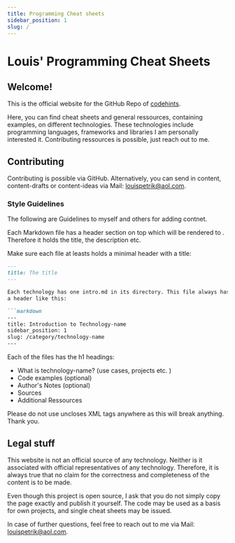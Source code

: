 ```yaml
---
title: Programming Cheat sheets 
sidebar_position: 1
slug: /
---
```


# Louis' Programming Cheat Sheets 

## Welcome! 

This is the official website for the GitHub Repo of [codehints](https://github.com/LouisPetrik/codehints).


Here, you can find cheat sheets and general ressources, containing examples, on different technologies. 
These technologies include programming languages, frameworks and libraries I am personally interested it. 
Contributing ressources is possible, just reach out to me. 


## Contributing 

Contributing is possible via GitHub. Alternatively, you can send in content, content-drafts or content-ideas 
via Mail: louispetrik@aol.com. 


### Style Guidelines
The following are Guidelines to myself and others for adding contnet. 

Each Markdown file has a header section on top which will be rendered to <head></head>. 
Therefore it holds the title, the description etc. 

Make sure each file at leasts holds a minimal header with a title: 
```markdown
---
title: The title
---

Each technology has one intro.md in its directory. This file always has 
a header like this: 

```markdown 
--- 
title: Introduction to Technology-name 
sidebar_position: 1
slug: /category/technology-name
--- 
```

Each of the files has the h1 headings: 
- What is technology-name? (use cases, projects etc. )
- Code examples (optional)
- Author's Notes (optional)
- Sources 
- Additional Ressources 

Please do not use uncloses XML tags anywhere as this will 
break anything. Thank you.

## Legal stuff 

This website is not an official source of any technology. Neither is it associated with official representatives of any technology. Therefore, it is always true that no claim for the correctness and completeness of the content is to be made. 

Even though this project is open source, I ask that you do not simply copy the page exactly and publish it yourself. The code may be used as a basis for own projects, and single cheat sheets may be issued. 

In case of further questions, feel free to reach out to me via Mail: louispetrik@aol.com. 
